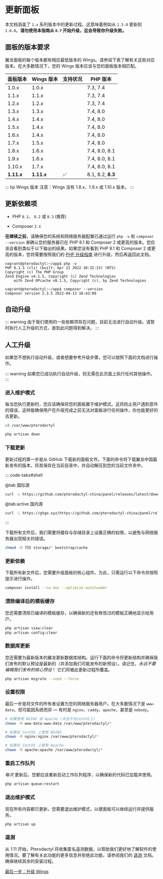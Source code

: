 # 更新面板

本文档涵盖了 `1.x` 系列版本中的更新过程。这意味着例如从 `1.5.0` 更新到 `1.6.0`。**请勿使用本指南从 `0.7` 开始升级，这会导致你升级失败。**

## 面板的版本要求

翼龙面板的每个版本都有相应最低版本的 Wings。请参阅下表了解有关这些对应版本。在大多数情况下，您的 Wings 版本应该与您的面板版本相匹配。

| 面板版本 | Wings 版本 | 支持状况 | PHP 版本                       |
| ------------- | ------------- | --------- | ----------------- |
| 1.0.x         | 1.0.x         |           | 7.3, 7.4          |
| 1.1.x         | 1.1.x         |           | 7.3, 7.4          |
| 1.2.x         | 1.2.x         |           | 7.3, 7.4          |
| 1.3.x         | 1.3.x         |           | 7.4, 8.0          |
| 1.4.x         | 1.4.x         |           | 7.4, 8.0          |
| 1.5.x         | 1.4.x         |           | 7.4, 8.0          |
| 1.6.x         | 1.4.x         |           | 7.4, 8.0          |
| 1.7.x         | 1.5.x         |           | 7.4, 8.0          |
| 1.8.x         | 1.6.x         |           | 7.4, 8.0, 8.1     |
| 1.9.x         | 1.6.x         |           | 7.4, 8.0, 8.1     |
| 1.10.x        | 1.7.x         |           | 7.4, 8.0, 8.1     |
| **1.11.x**    | **1.11.x**    | ✅         | 8.1, 8.2, **8.3** |

::: tip Wings 版本
注意：Wings 没有 1.8.x、1.9.x 或 1.10.x 版本。
:::

## 更新依赖项

* PHP `8.1`、 `8.2` 或 `8.3` (推荐)
- Composer `2.X`


**在继续之前**，请确保您的系统和网络服务器配置已通过运行 `php -v` 和 `composer --version` 来确认您的服务器已在 PHP 8.1 和 Composer 2 或更高的版本。您应该会看到类似于以下输出的结果。如果您没有看到 PHP 8.1 和 Composer 2 或更高的版本，您将需要按照我们的 [PHP 升级指南](/guides/php_upgrade.md) 进行升级，然后再返回此文档。

```
vagrant@pterodactyl:~/app$ php -v
PHP 8.1.5 (cli) (built: Apr 21 2022 10:32:13) (NTS)
Copyright (c) The PHP Group
Zend Engine v4.1.5, Copyright (c) Zend Technologies
    with Zend OPcache v8.1.5, Copyright (c), by Zend Technologies

vagrant@pterodactyl:~/app$ composer --version
Composer version 2.3.5 2022-04-13 16:43:00
```

## 自动升级

::: warning
由于我们使用的一些依赖项存在问题，目前无法进行自动升级。请暂时执行人工升级的方式，直到此问题得到解决。
:::

## 人工升级

如果您不想执行自动升级，或者想要参考升级步骤，您可以按照下面的文档进行操作。

::: warning
如果您已成功执行自动升级，则无需在此页面上执行任何其他操作。
:::

### 进入维护模式

每当您执行更新时，您应该确保将您的面板置于维护模式。这将防止用户遇到意外的错误，这样能确保用户在升级完成之前无法对面板进行任何操作，你也能更好的去更新。

```bash
cd /var/www/pterodactyl

php artisan down
```

### 下载更新

更新过程的第一步是从 GitHub 下载新的面板文件。下面的命令将下载翼龙中国最新发布的版本，将其保存在当前目录中，并自动解压到您的当前文件夹中。

::: code-tabs#shell

@tab 国际源

```bash
curl -L https://github.com/pterodactyl-china/panel/releases/latest/download/panel.tar.gz | tar -xzv
```

@tab:active 国内源

```bash
curl -L https://ghgo.xyz/https://github.com/pterodactyl-china/panel/releases/latest/download/panel.tar.gz | tar -xzv
```

:::

下载所有文件后，我们需要将缓存与存储目录上设置正确的权限，以避免与网络服务器出现相关的错误。

```bash
chmod -R 755 storage/* bootstrap/cache
```

### 更新依赖

下载所有新文件后，您需要升级面板的核心组件。为此，只需运行以下命令并按照提示进行操作。

```bash
composer install --no-dev --optimize-autoloader
```

### 清除编译后的模板缓存

您还需要清除已编译的模板缓存，以确保新的还有修改过的模板正确地显示给用户。

```bash
php artisan view:clear
php artisan config:clear
```

### 数据库更新

您还需要为最新版本的翼龙更新数据库结构。运行下面的命令将更新结构并确保我们发布的默认预设是最新的（并添加我们可能发布的新预设）。请记住，_永远不要编辑我们发布的核心预设_！ 它们将被此更新过程所覆盖。

```bash
php artisan migrate --seed --force
```

### 设置权限

最后一步是将文件的所有者设置为您的网络服务器用户。在大多数情况下是 `www-data`，但可能因系统而异 &mdash; 有时是 `nginx`、`caddy`、`apache`，甚至是 `nobody`。

```bash
# 如果使用 NGINX 或 Apache (并且不在CentOS上)
chown -R www-data:www-data /var/www/pterodactyl/*

# 如果在 CentOS 上使用 NGINX
chown -R nginx:nginx /var/www/pterodactyl/*

# 如果在 CentOS 上使用 Apache
chown -R apache:apache /var/www/pterodactyl/*
```

### 重启工作队列

_每次_ 更新后，您都应该重新启动工作队列程序，以确保新的代码已加载并使用。

```bash
php artisan queue:restart
```

### 退出维护模式

现在所有内容都已更新，您需要退出维护模式，以便面板可以继续运行并提供服务。

```bash
php artisan up
```

### 遥测

从 1.11 开始，Pterodactyl 将收集匿名遥测数据，以帮助我们更好地了解软件的使用情况。要了解有关此功能的更多信息并拒绝此功能，请参阅我们的 [遥测](./additional_configuration.md#遥测) 文档。确保继续其余的安装过程。

[最后一步：升级 Wings](/wings/1.0/upgrading.md)
